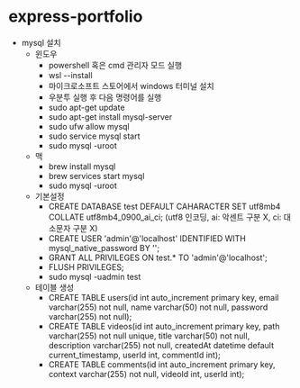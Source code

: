 # express-portfolio

- mysql 설치
  - 윈도우
    - powershell 혹은 cmd 관리자 모드 실행
    - wsl --install
    - 마이크로소프트 스토어에서 windows 터미널 설치
    - 우분투 실행 후 다음 명령어를 실행
    - sudo apt-get update
    - sudo apt-get install mysql-server
    - sudo ufw allow mysql
    - sudo service mysql start
    - sudo mysql -uroot
  - 맥
    - brew install mysql
    - brew services start mysql
    - sudo mysql -uroot
  - 기본설정
    - CREATE DATABASE test DEFAULT CAHARACTER SET utf8mb4 COLLATE utf8mb4_0900_ai_ci; (utf8 인코딩, ai: 악센트 구분 X, ci: 대소문자 구분 X)
    - CREATE USER 'admin'@'localhost' IDENTIFIED WITH mysql_native_password BY '';
    - GRANT ALL PRIVILEGES ON test.* TO 'admin'@'localhost';
    - FLUSH PRIVILEGES;
    - sudo mysql -uadmin test
  - 테이블 생성
    - CREATE TABLE users(id int auto_increment primary key, email varchar(255) not null, name varchar(50) not null, password varchar(255) not null);
    - CREATE TABLE videos(id int auto_increment primary key, path varchar(255) not null unique, title varchar(50) not null, description varchar(255) not null, createdAt datetime default current_timestamp, userId int, commentId int);
    - CREATE TABLE comments(id int auto_increment primary key, context varchar(255) not null, videoId int, userId int);
